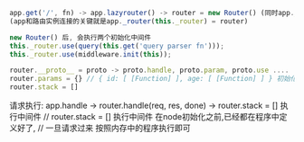 ```js
app.get('/', fn) -> app.lazyrouter() -> router = new Router() (同时app._router -> router)
(app和路由实例连接的关键就是app._router(this._router) = router)

new Router() 后, 会执行两个初始化中间件
this._router.use(query(this.get('query parser fn')));
this._router.use(middleware.init(this));

router.__proto__ = proto -> proto.handle, proto.param, proto.use ....
router.params = {} // { id: [ [Function] ], age: [ [Function] ] } 初始化时讲参数和回调函数一一对应 等待请求时就可以立马得到执行
router.stack = []
```

请求执行:
app.handle -> router.handle(req, res, done) -> router.stack = [] 执行中间件
// router.stack = [] 执行中间件 在node初始化之前,已经都在程序中定义好了,
// 一旦请求过来 按照内存中的程序执行即可